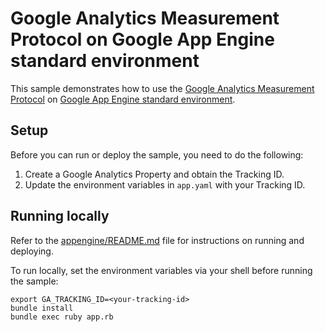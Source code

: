 # Google Analytics Measurement Protocol on Google App Engine standard environment

This sample demonstrates how to use the
[Google Analytics Measurement Protocol](https://developers.google.com/analytics/devguides/collection/protocol/v1/)
on [Google App Engine standard environment](https://cloud.google.com/appengine/docs/standard/).

## Setup

Before you can run or deploy the sample, you need to do the following:

1. Create a Google Analytics Property and obtain the Tracking ID.
1. Update the environment variables in `app.yaml` with your Tracking ID.

## Running locally

Refer to the [appengine/README.md](../README.md) file for instructions on
running and deploying.

To run locally, set the environment variables via your shell before running the
sample:

    export GA_TRACKING_ID=<your-tracking-id>
    bundle install
    bundle exec ruby app.rb
